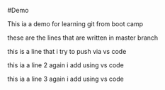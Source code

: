 #Demo 

This ia a demo for learning git from boot camp


these are the lines that are written in master branch


this is a line that i try to push via vs code

this ia a line 2 again i add using vs code

this ia a line 3 again i add using vs code
